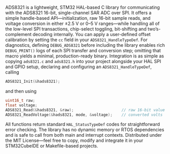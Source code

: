 ADS8321 is a lightweight, STM32 HAL-based C library for communicating with the ADS8321 16-bit, single-channel SAR ADC over SPI. It offers a simple handle-based API—initialization, raw 16-bit sample reads, and voltage conversion in either ±2.5 V or 0–5 V ranges—while handling all of the low-level SPI transactions, chip-select toggling, bit-shifting and two’s-complement decoding internally. You can apply a user-defined offset calibration by setting the `cc` field in your `ADS8321_HandleTypeDef`. For diagnostics, defining `DEBUG_ADS8321` before including the library enables rich `DEBUG_PRINT()` logs of each SPI transfer and conversion step; omitting that macro yields a minimal, production-ready binary. Integration is as simple as copying `ads8321.c` and `ads8321.h` into your project alongside your HAL SPI and GPIO setup, declaring and configuring an `ADS8321_HandleTypeDef`, calling

```c
ADS8321_Init(&hads8321);
```

and then using

```c
uint16_t raw;
float voltage;
ADS8321_Read(&hads8321, &raw);                     // raw 16-bit value  
ADS8321_ReadVoltage(&hads8321, mode, &voltage);    // converted volts  
```

All functions return standard `HAL_StatusTypeDef` codes for straightforward error checking. The library has no dynamic memory or RTOS dependencies and is safe to call from both main and interrupt contexts. 
Distributed under the MIT License—feel free to copy, modify and integrate it in your STM32CubeIDE or Makefile-based projects.

